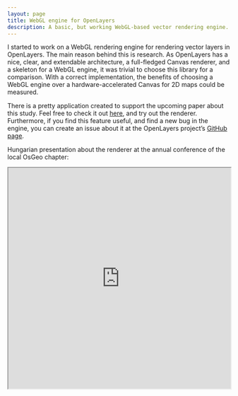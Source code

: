 ```yaml
---
layout: page
title: WebGL engine for OpenLayers
description: A basic, but working WebGL-based vector rendering engine.
---
```


I started to work on a WebGL rendering engine for rendering vector layers in OpenLayers. The main reason behind this is research. As OpenLayers has a nice, clear, and extendable architecture, a full-fledged Canvas renderer, and a skeleton for a WebGL engine, it was trivial to choose this library for a comparison. With a correct implementation, the benefits of choosing a WebGL engine over a hardware-accelerated Canvas for 2D maps could be measured.

There is a pretty application created to support the upcoming paper about this study. Feel free to check it out [here](https://gaborfarkas.github.io/rendering_pub/profile), and try out the renderer. Furthermore, if you find this feature useful, and find a new bug in the engine, you can create an issue about it at the OpenLayers project’s [GitHub page](https://github.com/openlayers/openlayers/issues).

Hungarian presentation about the renderer at the annual conference of the local OsGeo chapter:

<iframe width="100%" height="500px" src="https://www.youtube.com/embed/HoYizFv1kZM">
</iframe>

